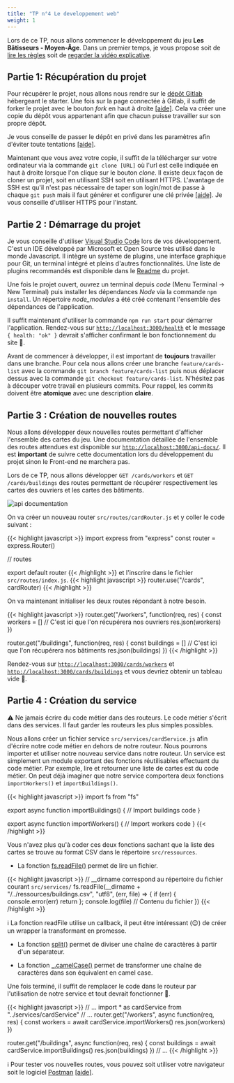 ```yaml
---
title: "TP n°4 Le developpement web"
weight: 1
---
```


Lors de ce TP, nous allons commencer le développement du jeu **Les Bâtisseurs - Moyen-Âge**. Dans un premier temps, je vous propose soit de [lire les règles](../../les_batisseurs/rules.pdf) soit de [regarder la vidéo explicative](https://www.youtube.com/watch?v=YINhY-7AXqw).

## Partie 1: Récupération du projet

Pour récupérer le projet, nous allons nous rendre sur le [dépôt Gitlab](https://gitlab.com/JulienUsson/les-batisseurs-backend-starter) hébergeant le starter. Une fois sur la page connectée à Gitlab, il suffit de forker le projet avec le bouton *fork* en haut à droite [[aide]](https://docs.gitlab.com/ee/workflow/forking_workflow.html#creating-a-fork). Cela va créer une copie du dépôt vous appartenant afin que chacun puisse travailler sur son propre dépôt.

Je vous conseille de passer le dépôt en privé dans les paramètres afin d'éviter toute tentations [[aide]](https://docs.gitlab.com/ee/public_access/public_access.html#how-to-change-project-visibility).

Maintenant que vous avez votre copie, il suffit de la télécharger sur votre ordinateur via la commande `git clone [URL]` où l'url est celle indiquée en haut à droite lorsque l'on clique sur le bouton *clone*. Il existe deux façon de cloner un projet, soit en utilisant SSH soit en utilisant HTTPS. L'avantage de SSH est qu'il n'est pas nécessaire de taper son login/mot de passe à chaque `git push` mais il faut générer et configurer une clé privée [[aide]](https://docs.gitlab.com/ee/gitlab-basics/create-your-ssh-keys.html). Je vous conseille d'utiliser HTTPS pour l'instant.

## Partie 2 : Démarrage du projet

Je vous conseille d'utiliser [Visual Studio Code](https://code.visualstudio.com/) lors de vos développement. C'est un IDE développé par Microsoft et Open Source très utilisé dans le monde Javascript. Il intègre un système de plugins, une interface graphique pour Git, un terminal intégré et pleins d'autres fonctionnalités. Une liste de plugins recommandés est disponible dans le [Readme](https://gitlab.com/JulienUsson/les-batisseurs-backend-starter#recommended-visual-studio-code-plugins) du projet.

Une fois le projet ouvert, ouvrez un terminal depuis *code* (Menu Terminal -> New Terminal) puis installer les dépendances *Node* via la commande `npm install`.
Un répertoire *node_modules* a été créé contenant l'ensemble des dépendances de l'application.

Il suffit maintenant d'utiliser la commande `npm run start` pour démarrer l'application. Rendez-vous sur [`http://localhost:3000/health`](http://localhost:3000/health) et le message `{ health: "ok" }` devrait s'afficher confirmant le bon fonctionnement du site 🎉.

Avant de commencer à développer, il est important de **toujours** travailler dans une branche. Pour cela nous allons créer une branche `feature/cards-list` avec la commande `git branch feature/cards-list` puis nous déplacer dessus avec la commande `git checkout feature/cards-list`. N'hésitez pas à découper votre travail en plusieurs commits. Pour rappel, les commits doivent être **atomique** avec une description **claire**.

## Partie 3 : Création de nouvelles routes

Nous allons développer deux nouvelles routes permettant d'afficher l'ensemble des cartes du jeu. Une documentation détaillée de l'ensemble des routes attendues est disponible sur [`http://localhost:3000/api-docs/`](http://localhost:3000/api-docs/). Il est **important** de suivre cette documentation lors du développement du projet sinon le Front-end ne marchera pas.

Lors de ce TP, nous allons développer `GET /cards/workers` et `GET /cards/buildings` des routes permettant de récupérer respectivement les cartes des ouvriers et les cartes des bâtiments.

![api documentation](../swagger.png)

On va créer un nouveau router `src/routes/cardRouter.js` et y coller le code suivant :

{{< highlight javascript >}}
import express from "express"
const router = express.Router()

// routes

export default router
{{< /highlight >}}
et l'inscrire dans le fichier `src/routes/index.js`.
{{< highlight javascript >}}
router.use("/cards", cardRouter)
{{< /highlight >}}

On va maintenant initialiser les deux routes répondant à notre besoin.

{{< highlight javascript >}}
router.get("/workers", function(req, res) {
  const workers = [] // C'est ici que l'on récupérera nos ouvriers
  res.json(workers)
})

router.get("/buildings", function(req, res) {
  const buildings = [] // C'est ici que l'on récupérera nos bâtiments
  res.json(buildings)
})
{{< /highlight >}}

Rendez-vous sur [`http://localhost:3000/cards/workers`](http://localhost:3000/cards/workers) et [`http://localhost:3000/cards/buildings`](http://localhost:3000/cards/buildings) et vous devriez obtenir un tableau vide 🎉.

## Partie 4 : Création du service

⚠️ Ne jamais écrire du code métier dans des routeurs. Le code métier s'écrit dans des services. Il faut garder les routeurs les plus simples possibles.

Nous allons créer un fichier service `src/services/cardService.js` afin d'écrire notre code métier en dehors de notre routeur. Nous pourrons importer et utiliser notre nouveau service dans notre routeur. Un service est simplement un module exportant des fonctions réutilisables effectuant du code métier. Par exemple, lire et retourner une liste de cartes est du code métier. On peut déjà imaginer que notre service comportera deux fonctions `importWorkers()` et `importBuildings()`.

{{< highlight javascript >}}
import fs from "fs"

export async function importBuildings() {
  // Import buildings code
}

export async function importWorkers() {
  // Import workers code
}
{{< /highlight >}}

Vous n'avez plus qu'à coder ces deux fonctions sachant que la liste des cartes se trouve au format CSV dans le répertoire `src/ressources`.

 * La fonction [fs.readFile()](https://nodejs.org/api/fs.html#fs_fs_readfile_path_options_callback) permet de lire un fichier.

{{< highlight javascript >}}
// __dirname correspond au répertoire du fichier courant `src/services/`
fs.readFile(__dirname + "/../ressources/buildings.csv", "utf8", (err, file) => {
  if (err) {
    console.error(err)
    return
  };
  console.log(file) // Contenu du fichier
})
{{< /highlight >}}

ℹ️ La fonction readFile utilise un callback, il peut être intéressant (😉) de créer un wrapper la transformant en promesse.

 * La fonction [split()](https://developer.mozilla.org/fr/docs/Web/JavaScript/Reference/Objets_globaux/String/split) permet de diviser une chaîne de caractères à partir d'un séparateur.

 * La fonction [_.camelCase()](https://lodash.com/docs/4.17.15#camelCase) permet de transformer une chaîne de caractères dans son équivalent en camel case.

Une fois terminé, il suffit de remplacer le code dans le routeur par l'utilisation de notre service et tout devrait fonctionner 🎉.

{{< highlight javascript >}}
// ...
import * as cardService from "../services/cardService"
// ...
router.get("/workers", async function(req, res) {
  const workers = await cardService.importWorkers()
  res.json(workers)
})

router.get("/buildings", async function(req, res) {
  const buildings = await cardService.importBuildings()
  res.json(buildings)
})
// ...
{{< /highlight >}}

ℹ️ Pour tester vos nouvelles routes, vous pouvez soit utiliser votre navigateur soit le logiciel [Postman](https://www.getpostman.com/) [[aide]](https://gitlab.com/JulienUsson/les-batisseurs-backend-starter/tree/master#use-postman-to-request-the-application).
